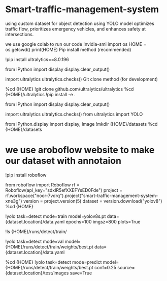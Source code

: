 # Smart-traffic-management-system
using custom dataset for object detection using YOLO model optimizes traffic flow, prioritizes emergency vehicles, and enhances safety at intersections.

we use google colab to run our code
!nvidia-smi
import os
HOME = os.getcwd()
print(HOME)
Pip install method (recommended)

!pip install ultralytics==8.0.196

from IPython import display
display.clear_output()

import ultralytics
ultralytics.checks()
Git clone method (for development)

%cd {HOME}
!git clone github.com/ultralytics/ultralytics
%cd {HOME}/ultralytics
!pip install -e .

 from IPython import display
display.clear_output()

import ultralytics
ultralytics.checks()
from ultralytics import YOLO

from IPython.display import display, Image
!mkdir {HOME}/datasets
%cd {HOME}/datasets

# we use aroboflow website to make our dataset with annotaion

!pip install roboflow

from roboflow import Roboflow
rf = Roboflow(api_key="sdxIR5efXXEFYsED0Fde")
project = rf.workspace("noor-7vdrq").project("smart-traffic-management-system-xne3g")
version = project.version(5)
dataset = version.download("yolov8")
%cd {HOME}

!yolo task=detect mode=train model=yolov8s.pt data={dataset.location}/data.yaml epochs=100 imgsz=800 plots=True

!ls {HOME}/runs/detect/train/

!yolo task=detect mode=val model={HOME}/runs/detect/train/weights/best.pt data={dataset.location}/data.yaml

%cd {HOME}
!yolo task=detect mode=predict model={HOME}/runs/detect/train/weights/best.pt conf=0.25 source={dataset.location}/test/images save=True

